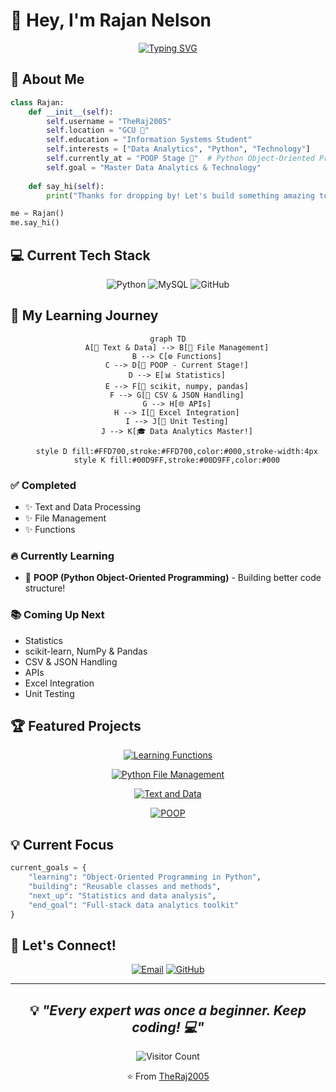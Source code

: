 # 👋 Hey, I'm Rajan Nelson

<div align="center">
  
[![Typing SVG](https://readme-typing-svg.demolab.com?font=Fira+Code&size=24&duration=3000&pause=1000&color=00D9FF&center=true&vCenter=true&width=435&lines=Data+Analytics+Enthusiast;Information+Systems+Student;Python+Developer;Learning+One+Step+at+a+Time)](https://git.io/typing-svg)

</div>

## 🚀 About Me

```python
class Rajan:
    def __init__(self):
        self.username = "TheRaj2005"
        self.location = "GCU 📍"
        self.education = "Information Systems Student"
        self.interests = ["Data Analytics", "Python", "Technology"]
        self.currently_at = "POOP Stage 💩"  # Python Object-Oriented Programming!
        self.goal = "Master Data Analytics & Technology"
    
    def say_hi(self):
        print("Thanks for dropping by! Let's build something amazing together 🚀")

me = Rajan()
me.say_hi()
```

## 💻 Current Tech Stack

<div align="center">

![Python](https://img.shields.io/badge/Python-3776AB?style=for-the-badge&logo=python&logoColor=white)
![MySQL](https://img.shields.io/badge/MySQL-4479A1?style=for-the-badge&logo=mysql&logoColor=white)
![GitHub](https://img.shields.io/badge/GitHub-181717?style=for-the-badge&logo=github&logoColor=white)

</div>

## 🎯 My Learning Journey

<div align="center">

```mermaid
graph TD
    A[📝 Text & Data] --> B[📁 File Management]
    B --> C[⚙️ Functions]
    C --> D[💩 POOP - Current Stage!]
    D --> E[📊 Statistics]
    E --> F[🔢 scikit, numpy, pandas]
    F --> G[📄 CSV & JSON Handling]
    G --> H[🌐 APIs]
    H --> I[📗 Excel Integration]
    I --> J[🧪 Unit Testing]
    J --> K[🎓 Data Analytics Master!]
    
    style D fill:#FFD700,stroke:#FFD700,color:#000,stroke-width:4px
    style K fill:#00D9FF,stroke:#00D9FF,color:#000
```

</div>

### ✅ Completed
- ✨ Text and Data Processing
- ✨ File Management
- ✨ Functions

### 🔥 Currently Learning
- 💩 **POOP (Python Object-Oriented Programming)** - Building better code structure!

### 📚 Coming Up Next
- Statistics
- scikit-learn, NumPy & Pandas
- CSV & JSON Handling
- APIs
- Excel Integration
- Unit Testing

## 🏆 Featured Projects

<div align="center">

[![Learning Functions](https://github-readme-stats.vercel.app/api/pin/?username=TheRaj2005&repo=learning-functions&theme=tokyonight&hide_border=true&bg_color=0D1117&title_color=00D9FF&icon_color=00D9FF)](https://github.com/TheRaj2005/learning-functions)

[![Python File Management](https://github-readme-stats.vercel.app/api/pin/?username=TheRaj2005&repo=Python-Projects--File-Management-&theme=tokyonight&hide_border=true&bg_color=0D1117&title_color=00D9FF&icon_color=00D9FF)](https://github.com/TheRaj2005/Python-Projects--File-Management-)

[![Text and Data](https://github-readme-stats.vercel.app/api/pin/?username=TheRaj2005&repo=Python-Projects--Text-And-Data&theme=tokyonight&hide_border=true&bg_color=0D1117&title_color=00D9FF&icon_color=00D9FF)](https://github.com/TheRaj2005/Python-Projects--Text-And-Data)

[![POOP](https://github-readme-stats.vercel.app/api/pin/?username=TheRaj2005&repo=POOP&theme=tokyonight&hide_border=true&bg_color=0D1117&title_color=00D9FF&icon_color=00D9FF)](https://github.com/TheRaj2005/POOP)

</div>

## 💡 Current Focus

```python
current_goals = {
    "learning": "Object-Oriented Programming in Python",
    "building": "Reusable classes and methods",
    "next_up": "Statistics and data analysis",
    "end_goal": "Full-stack data analytics toolkit"
}
```

## 🤝 Let's Connect!

<div align="center">

[![Email](https://img.shields.io/badge/Email-TheRaj2005@outlook.com-00D9FF?style=for-the-badge&logo=microsoft-outlook&logoColor=white)](mailto:TheRaj2005@outlook.com)
[![GitHub](https://img.shields.io/badge/GitHub-TheRaj2005-00D9FF?style=for-the-badge&logo=github&logoColor=white)](https://github.com/TheRaj2005)

</div>

---

<div align="center">
  
## 💡 *"Every expert was once a beginner. Keep coding! 💻"*

![Visitor Count](https://profile-counter.glitch.me/TheRaj2005/count.svg)

⭐️ From [TheRaj2005](https://github.com/TheRaj2005)

</div>
